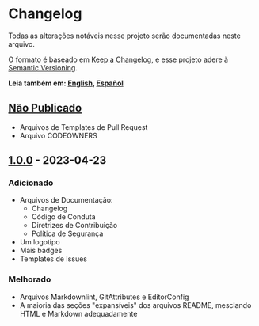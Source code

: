 # Changelog

Todas as alterações notáveis nesse projeto serão documentadas neste arquivo.

O formato é baseado em [Keep a Changelog], e esse projeto adere à [Semantic Versioning].

**Leia também em: [English], [Español]**

## [Não Publicado]

- Arquivos de Templates de Pull Request
- Arquivo CODEOWNERS

## [1.0.0] - 2023-04-23

### Adicionado

- Arquivos de Documentação:
  - Changelog
  - Código de Conduta
  - Diretrizes de Contribuição
  - Política de Segurança
- Um logotipo
- Mais badges
- Templates de Issues

### Melhorado

- Arquivos Markdownlint, GitAttributes e EditorConfig
- A maioria das seções "expansíveis" dos arquivos README, mesclando HTML e Markdown
  adequadamente

[Keep a Changelog]: https://keepachangelog.com/en/1.1.0/
[Semantic Versioning]: https://semver.org/spec/v2.0.0.html
[English]: CHANGELOG.md
[Español]: CHANGELOG.ES.md
[Não Publicado]: https://github.com/Mestre-Tramador/Mestre-Tramador/compare/v1.0.0...HEAD
[1.0.0]: https://github.com/Mestre-Tramador/Mestre-Tramador/releases/tag/v1.0.0
